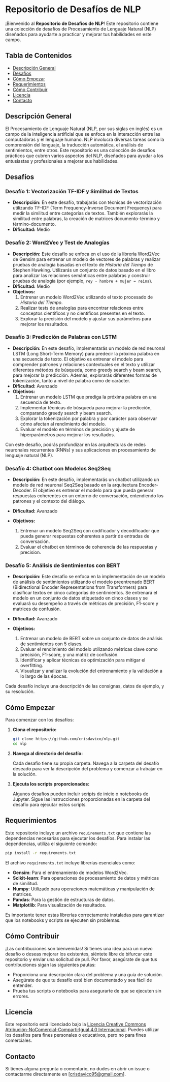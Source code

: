 # Repositorio de Desafíos de NLP

¡Bienvenido al **Repositorio de Desafíos de NLP**! Este repositorio contiene una colección de desafíos de Procesamiento de Lenguaje Natural (NLP) diseñados para ayudarte a practicar y mejorar tus habilidades en este campo.

## Tabla de Contenidos

- [Descripción General](#descripción-general)
- [Desafíos](#desafíos)
- [Cómo Empezar](#cómo-empezar)
- [Requerimientos](#requerimientos)
- [Cómo Contribuir](#cómo-contribuir)
- [Licencia](#licencia)
- [Contacto](#contacto)

## Descripción General

El Procesamiento de Lenguaje Natural (NLP, por sus siglas en inglés) es un campo de la inteligencia artificial que se enfoca en la interacción entre las computadoras y el lenguaje humano. NLP involucra diversas tareas como la comprensión del lenguaje, la traducción automática, el análisis de sentimientos, entre otros. Este repositorio es una colección de desafíos prácticos que cubren varios aspectos del NLP, diseñados para ayudar a los entusiastas y profesionales a mejorar sus habilidades.

## Desafíos

### Desafío 1: Vectorización TF-IDF y Similitud de Textos

- **Descripción:** En este desafío, trabajarás con técnicas de vectorización utilizando TF-IDF (Term Frequency-Inverse Document Frequency) para medir la similitud entre categorías de textos. También explorarás la similitud entre palabras, la creación de matrices documento-término y término-documento.
- **Dificultad:** Medio

### Desafío 2: Word2Vec y Test de Analogías

- **Descripción:** Este desafío se enfoca en el uso de la librería Word2Vec de Gensim para entrenar un modelo de vectores de palabras y realizar pruebas de analogía basadas en el texto de *Historia del Tiempo* de Stephen Hawking. Utilizarás un conjunto de datos basado en el libro para analizar las relaciones semánticas entre palabras y construir pruebas de analogía (por ejemplo, `rey - hombre + mujer = reina`).
- **Dificultad:** Medio
- **Objetivos:**
   1. Entrenar un modelo Word2Vec utilizando el texto procesado de *Historia del Tiempo*.
   2. Realizar tests de analogías para encontrar relaciones entre conceptos científicos y no científicos presentes en el texto.
   3. Explorar la precisión del modelo y ajustar sus parámetros para mejorar los resultados.
   
### Desafío 3: Predicción de Palabras con LSTM

- **Descripción:** En este desafío, implementarás un modelo de red neuronal LSTM (Long Short-Term Memory) para predecir la próxima palabra en una secuencia de texto. El objetivo es entrenar el modelo para comprender patrones y relaciones contextuales en el texto y utilizar diferentes métodos de búsqueda, como greedy search y beam search, para mejorar la predicción. Además, explorarás diferentes formas de tokenización, tanto a nivel de palabra como de carácter.
- **Dificultad:** Avanzado
- **Objetivos:**
   1. Entrenar un modelo LSTM que prediga la próxima palabra en una secuencia de texto.
   2. Implementar técnicas de búsqueda para mejorar la predicción, comparando greedy search y beam search.
   3. Explorar la tokenización por palabra y por carácter para observar cómo afectan al rendimiento del modelo.
   4. Evaluar el modelo en términos de precisión y ajuste de hiperparámetros para mejorar los resultados.

Con este desafío, podrás profundizar en las arquitecturas de redes neuronales recurrentes (RNNs) y sus aplicaciones en procesamiento de lenguaje natural (NLP).

### Desafío 4: Chatbot con Modelos Seq2Seq

- **Descripción:** En este desafío, implementarás un chatbot utilizando un modelo de red neuronal Seq2Seq basado en la arquitectura Encoder-Decoder. El objetivo es entrenar el modelo para que pueda generar respuestas coherentes en un entorno de conversación, entendiendo los patrones y el contexto del diálogo.

- **Dificultad:** Avanzado

- **Objetivos:**
   1. Entrenar un modelo Seq2Seq con codificador y decodificador que pueda generar respuestas coherentes a partir de entradas de conversación.
   2. Evaluar el chatbot en términos de coherencia de las respuestas y precision.

### Desafío 5: Análisis de Sentimientos con BERT
- **Descripción:** Este desafío se enfoca en la implementación de un modelo de análisis de sentimientos utilizando el modelo preentrenado BERT (Bidirectional Encoder Representations from Transformers) para clasificar textos en cinco categorías de sentimientos. Se entrenará el modelo en un conjunto de datos etiquetado en cinco clases y se evaluará su desempeño a través de métricas de precisión, F1-score y matrices de confusión.

- **Dificultad:** Avanzado

- **Objetivos:**
   1. Entrenar un modelo de BERT sobre un conjunto de datos de análisis de sentimientos con 5 clases.
   2. Evaluar el rendimiento del modelo utilizando métricas clave como precisión, F1-score, y una matriz de confusión.
   3. Identificar y aplicar técnicas de optimización para mitigar el overfitting.
   4. Visualizar y analizar la evolución del entrenamiento y la validación a lo largo de las épocas.


Cada desafío incluye una descripción de las consignas, datos de ejemplo, y su resolución.

## Cómo Empezar

Para comenzar con los desafíos:

1. **Clona el repositorio:**

   ```bash
   git clone https://github.com/crisdavico/nlp.git
   cd nlp
   ```

2. **Navega al directorio del desafío:**

   Cada desafío tiene su propia carpeta. Navega a la carpeta del desafío deseado para ver la descripción del problema y comenzar a trabajar en la solución.

3. **Ejecuta los scripts proporcionados:**

   Algunos desafíos pueden incluir scripts de inicio o notebooks de Jupyter. Sigue las instrucciones proporcionadas en la carpeta del desafío para ejecutar estos scripts.

## Requerimientos

Este repositorio incluye un archivo `requirements.txt` que contiene las dependencias necesarias para ejecutar los desafíos. Para instalar las dependencias, utiliza el siguiente comando:

```bash
pip install -r requirements.txt
```

El archivo `requirements.txt` incluye librerías esenciales como:

- **Gensim**: Para el entrenamiento de modelos Word2Vec.
- **Scikit-learn**: Para operaciones de procesamiento de datos y métricas de similitud.
- **Numpy**: Utilizado para operaciones matemáticas y manipulación de matrices.
- **Pandas**: Para la gestión de estructuras de datos.
- **Matplotlib**: Para visualización de resultados.

Es importante tener estas librerías correctamente instaladas para garantizar que los notebooks y scripts se ejecuten sin problemas.

## Cómo Contribuir

¡Las contribuciones son bienvenidas! Si tienes una idea para un nuevo desafío o deseas mejorar los existentes, siéntete libre de bifurcar este repositorio y enviar una solicitud de pull. Por favor, asegúrate de que tus contribuciones sigan las siguientes pautas:

- Proporciona una descripción clara del problema y una guía de solución.
- Asegúrate de que tu desafío esté bien documentado y sea fácil de entender.
- Prueba tus scripts o notebooks para asegurarte de que se ejecuten sin errores.

## Licencia

Este repositorio está licenciado bajo la [Licencia Creative Commons Atribución-NoComercial-CompartirIgual 4.0 Internacional](LICENSE). Puedes utilizar los desafíos para fines personales o educativos, pero no para fines comerciales.

## Contacto

Si tienes alguna pregunta o comentario, no dudes en abrir un issue o contactarme directamente en [crisdavico95@gmail.com].